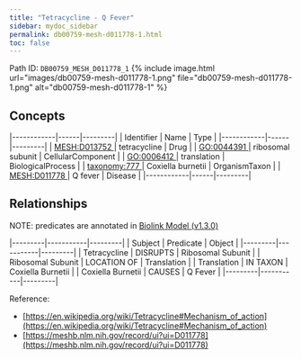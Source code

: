 ```yaml
---
title: "Tetracycline - Q Fever"
sidebar: mydoc_sidebar
permalink: db00759-mesh-d011778-1.html
toc: false 
---
```



Path ID: `DB00759_MESH_D011778_1`
{% include image.html url="images/db00759-mesh-d011778-1.png" file="db00759-mesh-d011778-1.png" alt="db00759-mesh-d011778-1" %}

## Concepts

|------------|------|---------|
| Identifier | Name | Type    |
|------------|------|---------|
| <a href="https://identifiers.org/MESH:D013752">MESH:D013752 </a> | tetracycline | Drug |
| <a href="https://identifiers.org/GO:0044391">GO:0044391 </a> | ribosomal subunit | CellularComponent |
| <a href="https://identifiers.org/GO:0006412">GO:0006412 </a> | translation | BiologicalProcess |
| <a href="https://identifiers.org/taxonomy:777">taxonomy:777 </a> | Coxiella burnetii | OrganismTaxon |
| <a href="https://identifiers.org/MESH:D011778">MESH:D011778 </a> | Q fever | Disease |
|------------|------|---------|

## Relationships


NOTE: predicates are annotated in <a href="https://github.com/biolink/biolink-model/releases/tag/v1.3.0">Biolink Model (v1.3.0)</a>

|---------|-----------|---------|
| Subject | Predicate | Object  |
|---------|-----------|---------|
| Tetracycline | DISRUPTS | Ribosomal Subunit |
| Ribosomal Subunit | LOCATION OF | Translation |
| Translation | IN TAXON | Coxiella Burnetii |
| Coxiella Burnetii | CAUSES | Q Fever |
|---------|-----------|---------|

Reference: 
  - [https://en.wikipedia.org/wiki/Tetracycline#Mechanism_of_action](https://en.wikipedia.org/wiki/Tetracycline#Mechanism_of_action)
  - [https://meshb.nlm.nih.gov/record/ui?ui=D011778](https://meshb.nlm.nih.gov/record/ui?ui=D011778)
